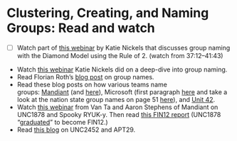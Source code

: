 # Clustering, Creating, and Naming Groups: Read and watch

- [ ] Watch part of [this webinar](https://youtu.be/J7e74QLVxCk?t=2232) by Katie Nickels that discusses group naming with the Diamond Model using the Rule of 2. (watch from 37:12–41:43)
-   Watch [this webinar](https://www.youtube.com/watch?v=ff1yhdIx0yY) Katie Nickels did on a deep-dive into group naming.
-   Read Florian Roth’s [blog post](https://cyb3rops.medium.com/the-newcomers-guide-to-cyber-threat-actor-naming-7428e18ee263) on group names.
-   Read these blog posts on how various teams name groups: [Mandiant](https://www.mandiant.com/resources/how-mandiant-tracks-uncategorized-threat-actors) (and [here](https://www.mandiant.com/resources/clustering-and-associating-attacker-activity-at-scale)), Microsoft (first paragraph [here](https://www.microsoft.com/security/blog/2021/10/11/iran-linked-dev-0343-targeting-defense-gis-and-maritime-sectors/) and take a look at the nation state group names on page 51 [here](https://query.prod.cms.rt.microsoft.com/cms/api/am/binary/RWMFIi?id=101738)), and [Unit 42](https://unit42.paloaltonetworks.com/unit-42-threat-group-naming-update/).
-   Watch [this webinar](https://www.youtube.com/watch?v=CgDtm05qApE) from Van Ta and Aaron Stephens of Mandiant on UNC1878 and Spooky RYUK-y. Then read [this FIN12 report](https://www.mandiant.com/resources/fin12-ransomware-intrusion-actor-pursuing-healthcare-targets) (UNC1878 “[graduated](https://twitter.com/bryceabdo/status/1446144938819956741)” to become FIN12.)
-   Read [this blog](https://www.mandiant.com/resources/blog/unc2452-merged-into-apt29) on UNC2452 and APT29.